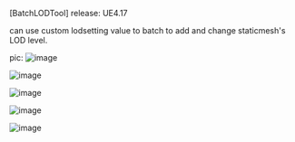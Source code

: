 [BatchLODTool]
release: UE4.17 

can use custom lodsetting value to batch to add and change staticmesh's LOD level.

pic:
![image](https://github.com/marshal-it/BatchLODTool/Resources/1.png)

![image](https://github.com/marshal-it/BatchLODTool/Resources/2.png)

![image](https://github.com/marshal-it/BatchLODTool/Resources/3.png)

![image](https://github.com/marshal-it/BatchLODTool/Resources/4.png)

![image](https://github.com/marshal-it/BatchLODTool/Resources/5.png)
